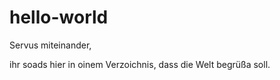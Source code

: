 # hello-world

Servus miteinander,

ihr soads hier in oinem Verzoichnis, dass die Welt begrüßa soll.
